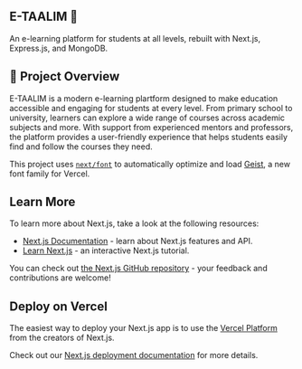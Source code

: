 

## E-TAALIM 🏫

An e-learning platform for students at all levels, rebuilt with Next.js, Express.js, and MongoDB.

## 🚀 Project Overview

E-TAALIM is a modern e-learning plartform designed to make education accessible and engaging for students at every level. From primary school to university, learners can explore a wide range of courses across academic subjects and more.
With support from experienced mentors and professors, the platform provides a user-friendly experience that helps students easily find and follow the courses they need.


This project uses [`next/font`](https://nextjs.org/docs/app/building-your-application/optimizing/fonts) to automatically optimize and load [Geist](https://vercel.com/font), a new font family for Vercel.

## Learn More

To learn more about Next.js, take a look at the following resources:

- [Next.js Documentation](https://nextjs.org/docs) - learn about Next.js features and API.
- [Learn Next.js](https://nextjs.org/learn) - an interactive Next.js tutorial.

You can check out [the Next.js GitHub repository](https://github.com/vercel/next.js) - your feedback and contributions are welcome!

## Deploy on Vercel

The easiest way to deploy your Next.js app is to use the [Vercel Platform](https://vercel.com/new?utm_medium=default-template&filter=next.js&utm_source=create-next-app&utm_campaign=create-next-app-readme) from the creators of Next.js.

Check out our [Next.js deployment documentation](https://nextjs.org/docs/app/building-your-application/deploying) for more details.
